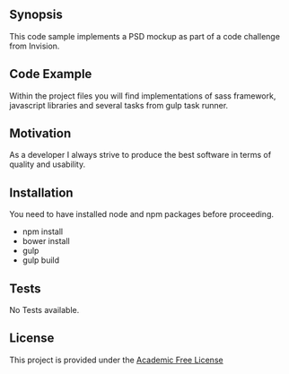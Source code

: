 ## Synopsis

This code sample implements a PSD mockup as part of a code challenge from Invision.

## Code Example

Within the project files you will find implementations of sass framework, javascript libraries and several tasks from gulp task runner.

## Motivation

As a developer I always strive to produce the best software in terms of quality and usability.

## Installation

You need to have installed node and npm packages before proceeding.

* npm install
* bower install
* gulp
* gulp build


## Tests

No Tests available.


## License

This project is provided under the [Academic Free License](https://en.wikipedia.org/wiki/Academic_Free_License)